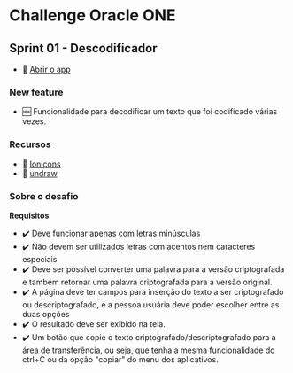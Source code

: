 # Challenge Oracle ONE

## Sprint 01 - Descodificador

- :link: [Abrir o app](https://drkcode.github.io/decodificador-2-challenge-one)

### New feature

- :new: Funcionalidade para decodificar um texto que foi codificado várias vezes.

### Recursos

- :link: [Ionicons](https://ionic.io/ionicons)
- :link: [undraw](https://undraw.co/)

### Sobre o desafio

**Requisitos**

- :heavy_check_mark: Deve funcionar apenas com letras minúsculas
- :heavy_check_mark: Não devem ser utilizados letras com acentos nem caracteres especiais
- :heavy_check_mark: Deve ser possível converter uma palavra para a versão criptografada e também retornar uma palavra criptografada para a versão original.
- :heavy_check_mark: A página deve ter campos para inserção do texto a ser criptografado ou descriptografado, e a pessoa usuária deve poder escolher entre as duas opções
- :heavy_check_mark: O resultado deve ser exibido na tela.
- :heavy_check_mark: Um botão que copie o texto criptografado/descriptografado para a área de transferência, ou seja, que tenha a mesma funcionalidade do ctrl+C ou da opção "copiar" do menu dos aplicativos.




